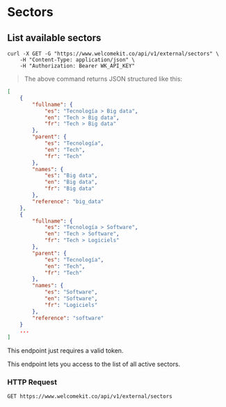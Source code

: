 # Sectors

## List available sectors

```shell
curl -X GET -G "https://www.welcomekit.co/api/v1/external/sectors" \
    -H "Content-Type: application/json" \
    -H "Authorization: Bearer WK_API_KEY"
```

> The above command returns JSON structured like this:

```json
[
    {
        "fullname": {
            "es": "Tecnología > Big data",
            "en": "Tech > Big data",
            "fr": "Tech > Big data"
        },
        "parent": {
            "es": "Tecnología",
            "en": "Tech",
            "fr": "Tech"
        },
        "names": {
            "es": "Big data",
            "en": "Big data",
            "fr": "Big data"
        },
        "reference": "big_data"
    },
    {
        "fullname": {
            "es": "Tecnología > Software",
            "en": "Tech > Software",
            "fr": "Tech > Logiciels"
        },
        "parent": {
            "es": "Tecnología",
            "en": "Tech",
            "fr": "Tech"
        },
        "names": {
            "es": "Software",
            "en": "Software",
            "fr": "Logiciels"
        },
        "reference": "software"
    }
    ...
]
```

<aside class="notice">
This endpoint just requires a valid token.
</aside>

This endpoint lets you access to the list of all active sectors.

### HTTP Request

`GET https://www.welcomekit.co/api/v1/external/sectors`
